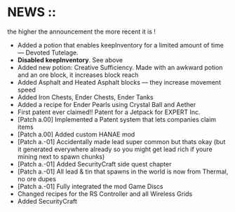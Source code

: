 # NEWS ::
the higher the announcement the more recent it is !

- Added a potion that enables keepInventory for a limited amount of time — Devoted Tutelage.
- **Disabled keepInventory**. See above
- Added new potion: Creative Sufficiency. Made with an awkward potion and an ore block, it increases block reach
- Added Asphalt and Heated Asphalt blocks — they increase movement speed
- Added Iron Chests, Ender Chests, Ender Tanks
- Added a recipe for Ender Pearls using Crystal Ball and Aether
- First patent ever claimed!! Patent for a Jetpack for EXPERT Inc.
- [Patch a.00] Implemented a Patent system that lets companies claim items
- [Patch a.00] Added custom HANAE mod
- [Patch a.-01] Accidentally made lead super common but thats okay (but it generated everywhere already so you might get lead rich if youre mining next to spawn chunks)
- [Patch a.-01] Added SecurityCraft side quest chapter
- [Patch a.-01] All lead & tin that spawns in the world is now from Thermal, no ore dupes
- [Patch a.-01] Fully integrated the mod Game Discs
- Changed recipes for the RS Controller and all Wireless Grids
- Added SecurityCraft
